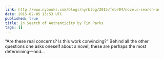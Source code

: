 ```yaml
---
link: http://www.nybooks.com/blogs/nyrblog/2015/feb/04/novels-search-authenticity/
date: 2015-02-05 15:53 UTC
published: true
title: In Search of Authenticity by Tim Parks
tags: []
---
```


“Are these real concerns? Is this work convincing?” Behind all the other questions one asks oneself about a novel, these are perhaps the most determining—and…

